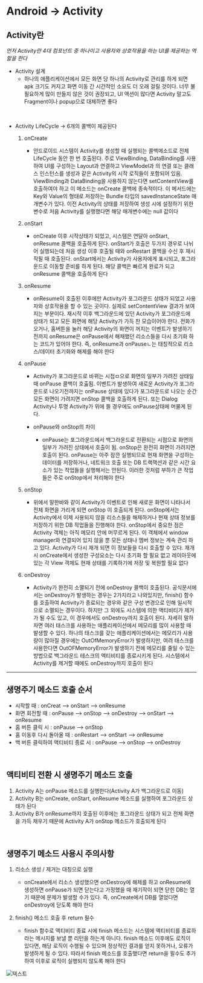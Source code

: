 # Android -> Activity

## Activity란

*먼저 Activity란 4대 컴포넌트 중 하나이고 사용자와 상호작용을 하는 UI를 제공하는 역할을 한다*

* Activity 설계
    * 하나의 애플리케이션에서 모든 화면 당 하나의 Activity로 관리를 하게 되면 apk 크기도 커지고 화면 이동 간 시간적인 소요도 더 오래 걸릴 것이다. 너무 불필요하게 많이 만들지 않은 것이 권장되고, UI 액션이 많다면 Activity 말고도 Fragment이나 popup으로 대체하면 좋다

<br>

* Activity LifeCycle -> 6개의 콜백이 제공된다

    1. onCreate

        * 안드로이드 시스템이 Activity를 생성할 때 실행되는 콜백메소드로 전체 LifeCycle 동안 한 번 호출된다. 주로 ViewBinding, DataBinding를 사용하여 UI를 구성하는 Layout과 연결하고 ViewModel과 의 연결 또는 클래스 인스턴스를 생성과 같은 Activity의 시작 로직들이 포함되어 있음. ViewBinding과 DataBinding을 사용하지 않는다면 setContentView를 호출하여야 하고 이 메소드는 onCreate 콜백에 종속적이다. 이 메서드에는 Key와 Value의 형태로 저장하는 Bundle 타입의 savedInstanceState 매개변수가 있다. 이전 Activity의 상태를 저장하여 생성 시에 설정하기 위한 변수로 처음 Activity를 실행했다면 해당 매개변수에는 null 값이다

    2. onStart

        * onCreate 이후 시작상태가 되었고, 시스템은 연달아 onStart, onResume 콜백을 호출하게 된다. onStart가 호출은 두가지 경우로 나뉘어 실행되는데 처음 생성 이후 호출될 때와 onRestart 콜백을 수신 후 재시작될 때 호출된다. onStart에서는 Activity가 사용자에게 표시되고, 포그라운드로 이동할 준비를 하게 된다. 해당 콜백은 빠르게 완료가 되고 onResume 콜백을 호출하게 된다

    3. onResume

        * onResume이 호출된 이후에만 Activity가 포그라운드 상태가 되었고 사용자와 상호작용을 할 수 있는 곳이다. 실제로 setContentView 결과가 보여지는 부분이다. 재시작 이후 백그라운드에 있던 Activity가 포그라운드에 상태가 되고 모든 화면에 해당 Activity가 가득 찬 모습이어야 한다. 전화가 오거나, 홈버튼을 눌러 해당 Activity의 화면이 꺼지는 이벤트가 발생하기 전까지 onResume은 onPause에서 해채했던 리소스들을 다시 초기화 하는 코드가 있어야 한다. 즉, onResume과 onPauseㄴ는 태칭적으로 리소스/데이터 초기화와 해제를 해야 한다


    4.  onPause

        * Activity가 포그라운드로 바뀌는 시접ㅁ으로 화면의 일부가 가려진 상태일 때 onPause 콜백이 호춣됨. 이벤트가 발생하여 새로운 Activity가 포그라운드로 나오기전까지는 onPause 상태에 있다가 포그라운드로 나오는 순간 모든 화면이 가려지면 onStop 콜백을 호출하게 된다. 또는 Dialog Activity나 투명 Activity가 위에 뜰 경우에도 onPause상태에 머물게 된다.

        * onPause와 onStop의 차이
            * onPause는 포그라운드에서 백그라운드로 전환되는 시점으로 화면의 일부가 가려진 상태에서 호출이 됨. onStop은 완전히 화면이 가려지면 호출이 된다. onPause는 아주 잠깐 실행되므로 현재 화면을 구성하는 데이터를 저장하거나, 네트워크 호출 또는 DB 트랙잭션과 같은 시간 요소가 있는 작업들을 실행해서는 안된다. 이러한 것처럼 부하가 큰 작업들은 주로 onStop에서 처리해야 한다

    5. onStop
        
        * 위에서 말한바와 같이 Activity가 이벤트로 인해 새로운 화면이 나타나서 전체 화면을 가리게 되면 onStop 이 호출되게 된다. onStop에서는 Activity에서 이제 사용되지 않을 리소스들을 해제하거나 현재 상태 정보를 저장하기 위한 DB 작업들을 진행해야 한다. onStop에서 중요한 점은 Activity 객체는 아직 메모리 안에 머무르게 된다. 이 객체에서 window manager와 연결되어 있지 않을 뿐 모든 상태나 멤버 정보는 계속 관리 하고 있다. Activity가 다시 재개 되면 이 정보들을 다시 호출할 수 있다. 재개 시 onCreate에서 생성한 구성요소는 다시 초기화 할 필요 없고 레이아웃에 있는 각 View 객체도 현재 상태를 기록하기에 저장 및 복원할 필요 없다

    6. onDestroy

        * Activity가 완전히 소멸되기 전에 onDestroy 콜백이 호출된다. 공식문서에서는 onDestroy가 발생하는 경우는 2가지라고 나와있지만, finish() 함수를 호출하여 Activity가 종료되는 경우와 같은 구성 변경으로 인해 일시적으로 소멸되는 경우이다. 하지만 그 외에도 시스템에 의한 액티비티가 제거가 될 수도 있고, 이 경우에서도 onDestroy까지 호출이 된다. 자세히 말하자면 여러 태스크를 사용하는 애플리케이션에서 메모리를 많이 사용할 때 발생할 수 있다. 하나의 태스크를 갖는 애플리케이션에서는 메모리가 사용량이 많아질 경우에는 OutOfMemoryError가 발생하지만, 여려 태스크를 사용한다면 OutOFMemoryError가 발생하기 전에 메모리를 줄일 수 있는 방법으로 백그라운드 테스크의 액티비티를 종료시키게 된다. 시스템에서 Activity를 제거할 때에도 onDestroy까지 호출이 된다

* * *

## 생명주기 메소드 호출 순서

* 시작할 때 : onCreat --> onStart --> onResume 
* 화면 회전할 때 : onPause --> onStop --> onDestroy --> onStart --> onResume
* 홈 버튼 클릭 시 : onPause --> onStop
* 홈 이동후 다시 돌아올 때 : onRestart --> onStart --> onResume
* 백 버튼 클릭하여 액티비티 종료 시 : onPause --> onStop --> onDestroy

<br>

## 액티비티 전환 시 생명주기 메소드 호출

1. Activity A는 onPause 메소드를 실행한다(Activity A가 백그라운드로 이동)
2. Activity B는 onCreate, onStart, onResume 메소드를 실행하여 포그라운드 상태가 된다
3. Activity B가 onResume까지 호출된 이후에는 포그라운드 상태가 되고 전체 화면을 가득 채우기 때문에 Activity A가 onStop 메소드가 호출되게 된다

<br>

## 생명주기 메소드 사용시 주의사항

1. 리소스 생성 / 제거는 대칭으로 실행
    * onCreate에서 리소스 생성했으면 onDestroy에 해제를 하고 onResume에 생성하면 onPause가 되면 닫는다고 가정했을 때 재기작이 되면 닫힌 DB는 열기 때문에 문제가 발생할 수가 있다. 즉, onCreate에서 DB를 열었다면 onDestroy에 닫도록 해야 한다

2. finish() 메소드 호출 후 return 필수
    * finish 함수로 액티비티 종료 시에 finish 메소드는 시스템에 액티비티를 종료하라는 메시지를 보낼 뿐 리턴을 하는게 아니다. finish 메소드 이후에도 로직이 있다면, 해당 로직이 수행될 수 있으며 정상적인 결과를 얻지 못하거나, 오류가 발생하게 될 수 있다. 따라서 finish 메소드를 호출했다면 return을 필수도 추가하여 이후로 로직이 실행되지 않도록 해야 한다


![텍스트](https://img1.daumcdn.net/thumb/R1280x0/?scode=mtistory2&fname=https%3A%2F%2Fblog.kakaocdn.net%2Fdn%2FbuBgEa%2FbtrjHVGY6Dk%2Ff7VqYtgqXUmNR5wOiBK4zk%2Fimg.png)